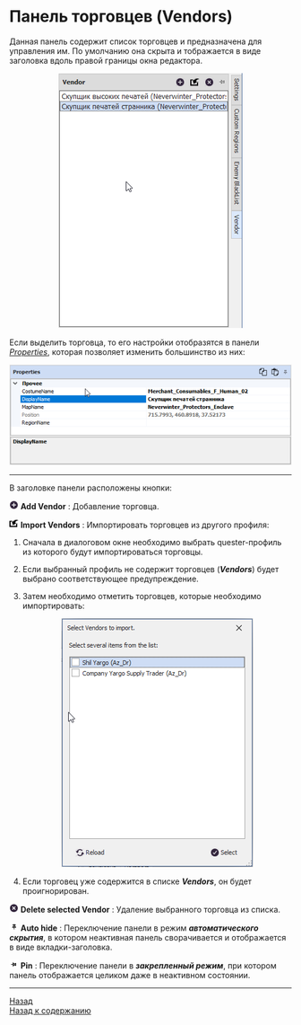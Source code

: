 # Панель торговцев (Vendors)

Данная панель содержит список торговцев и предназначена для управления им. По умолчанию она скрыта и тображается в виде заголовка вдоль правой границы окна редактора.

<p align="center"><img src="img/VendorsPanel.png"></p>

Если выделить торговца, то его настройки отобразятся в панели [*Properties*](PropertiesPanel-RU.md), которая позволяет изменить большинство из них:

<p align="center"><img src="img/VendorProperties.png"></p>

---

<a name="ref-VendorsButtons"></a>В заголовке панели расположены кнопки:

![AddVendor](icons/Add.png) **Add Vendor** : Добавление торговца.  

![ImportVendors](icons/Import.png) **Import Vendors** : Импортировать торговцев из другого профиля:  

1) Сначала в диалоговом окне необходимо выбрать quester-профиль из которого будут импортироваться торговцы.

2) Если выбранный профиль не содержит торговцев (***Vendors***) будет выбрано соответствующее предупреждение.

3) Затем необходимо отметить торговцев, которые необходимо импортировать:

    <p align="center"><img src="img/VendorsImport.png"></p>

4) Если торговец уже содержится в списке ***Vendors***, он будет проигнорирован.

![DeleteVendor](icons/Cancel.png) **Delete selected Vendor** : Удаление выбранного торговца из списка.  

![AutoHideConditionsPanel](icons/AutoHide.png) **Auto hide** : Переключение панели в режим ***автоматического скрытия***, в котором неактивная панель сворачивается и отображается в виде вкладки-заголовка.  

![PinConditionsPanel](icons/Pin.png) **Pin** : Переключение панели в ***закрепленный режим***, при котором панель отображается целиком даже в неактивном состоянии.

---

<a href="javascript:history.back()">Назад</a>  
[Назад к содержанию](../../index.md)
